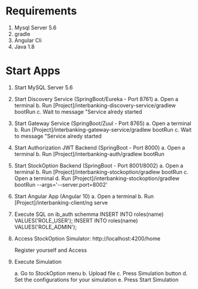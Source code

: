 Requirements
============

1. Mysql Server 5.6
2. gradle
3. Angular Cli
4. Java 1.8

Start Apps
==========

1. Start MySQL Server 5.6

2. Start Discovery Service (SpringBoot/Eureka - Port 8761)
    a. Open a terminal
    b. Run [Project]/interbanking-discovery-service/gradlew bootRun 
    c. Wait to message "Service alredy started

3. Start Gateway Service (SpringBoot/Zuul - Port 8765)
    a. Open a terminal
    b. Run [Project]/interbanking-gateway-service/gradlew bootRun 
    c. Wait to message "Service alredy started

4. Start Authorization JWT Backend (SpringBoot - Port 8000)
    a. Open a terminal
    b. Run [Project]/interbanking-auth/gradlew bootRun 

5. Start StockOption Backend (SpringBoot - Port 8001/8002)
    a. Open a terminal
    b. Run [Project]/interbanking-stockoption/gradlew bootRun 
	c. Open a terminal
    d. Run [Project]/interbanking-stockoption/gradlew bootRun --args='--server.port=8002'

6. Start Angular App (Angular 10)
    a. Open a terminal
    b. Run [Project]/interbanking-client/ng serve 

7. Execute SQL on ib_auth schemma
    INSERT INTO roles(name) VALUES('ROLE_USER');
    INSERT INTO roles(name) VALUES('ROLE_ADMIN');

8. Access
    StockOption Simulator: http://localhost:4200/home

    Register yourself and Access

9. Execute Simulation

    a. Go to StockOption menu
    b. Upload file
    c. Press Simulation button
    d. Set the configurations for your simulation
	e. Press Start Simulation
